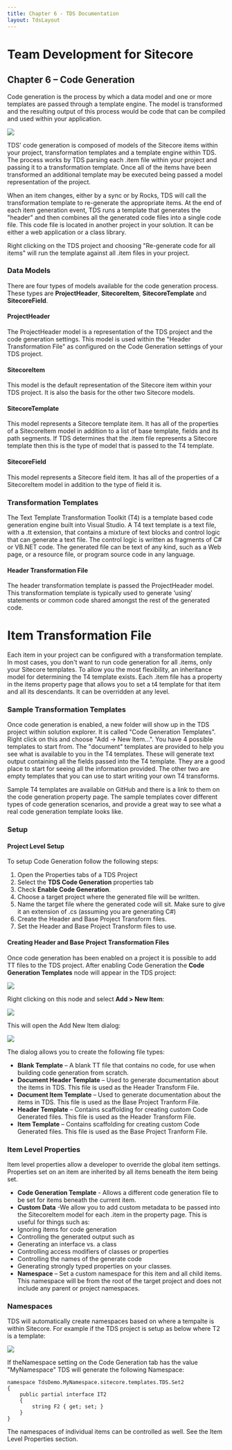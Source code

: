 ```yaml
---
title: Chapter 6 - TDS Documentation
layout: TdsLayout
---
```

# Team Development for Sitecore 

## Chapter 6 – Code Generation

Code generation is the process by which a data model and one or more templates are passed through a template engine. The model is transformed and the resulting output of this process would be code that can be compiled and used within your application.
 
![](/Images/chapter6-codegenprocess.png) 

TDS' code generation is composed of models of the Sitecore items within your project, transformation templates and a template engine within TDS. The process works by TDS parsing each .item file within your project and passing it to a transformation template. Once all of the items have been transformed an additional template may be executed being passed a model representation of the project.

When an item changes, either by a sync or by Rocks, TDS will call the transformation template to re-generate the appropriate items. At the end of each item generation event, TDS runs a template that generates the "header" and then combines all the generated code files into a single code file. This code file is located in another project in your solution. It can be either a web application or a class library.

Right clicking on the TDS project and choosing "Re-generate code for all items" will run the template against all .item files in your project.

### Data Models

There are four types of models available for the code generation process. These types are **ProjectHeader**, **SitecoreItem**, **SitecoreTemplate** and **SitecoreField**.

#### ProjectHeader

The ProjectHeader model is a representation of the TDS project and the code generation settings. This model is used within the "Header Transformation File" as configured on the Code Generation settings of your TDS project.

#### SitecoreItem

This model is the default representation of the Sitecore item within your TDS project. It is also the basis for the other two Sitecore models.

#### SitecoreTemplate 

This model represents a Sitecore template item. It has all of the properties of a SitecoreItem model in addition to a list of base template, fields and its path segments. If TDS determines that the .item file represents a Sitecore template then this is the type of model that is passed to the T4 template.

#### SitecoreField

This model represents a Sitecore field item. It has all of the properties of a SitecoreItem model in addition to the type of field it is.

### Transformation Templates

The Text Template Transformation Toolkit (T4) is a template based code generation engine built into Visual Studio. A T4 text template is a text file, with a .tt extension, that contains a mixture of text blocks and control logic that can generate a text file. The control logic is written as fragments of C# or VB.NET code. The generated file can be text of any kind, such as a Web page, or a resource file, or program source code in any language. 

#### Header Transformation File

The header transformation template is passed the ProjectHeader model. This transformation template is typically used to generate ‘using' statements or common code shared amongst the rest of the generated code.

# Item Transformation File 

Each item in your project can be configured with a transformation template. In most cases, you don't want to run code generation for all .items, only your Sitecore templates. To allow you the most flexibility, an inheritance model for determining the T4 template exists. Each .item file has a property in the items property page that allows you to set a t4 template for that item and all its descendants. It can be overridden at any level.

### Sample Transformation Templates

Once code generation is enabled, a new folder will show up in the TDS project within solution explorer. It is called "Code Generation Templates". Right click on this and choose "Add -> New Item…". You have 4 possible templates to start from. The "document" templates are provided to help you see what is available to you in the T4 templates. These will generate text output containing all the fields passed into the T4 template. They are a good place to start for seeing all the information provided. The other two are empty templates that you can use to start writing your own T4 transforms.
    
Sample T4 templates are available on GitHub and there is a link to them on the code generation property page. The sample templates cover different types of code generation scenarios, and provide a great way to see what a real code generation template looks like.

### Setup

#### Project Level Setup

To setup Code Generation follow the following steps:
1.	Open the Properties tabs of a TDS Project
2.	Select the **TDS Code Generation** properties tab
3.	Check **Enable Code Generation**.
4.	Choose a target project where the generated file will be written.
5.	Name the target file where the generated code will sit. Make sure to give it an extension of .cs (assuming you are generating C#)
6.	Create the Header and Base Project Transform files.
7.	Set the Header and Base Project Transform files to use.

#### Creating Header and Base Project Transformation Files 

Once code generation has been enabled on a project it is possible to add TT files to the TDS project. After enabling Code Generation the **Code Generation Templates** node will appear in the TDS  project:

  
![](/Images/chapter6-codegennode.png) 

Right clicking on this node and select **Add > New Item**:
 
![](/Images/chapter6-codegennewitem.png) 

This will open the Add New Item  dialog:
 
![](/Images/chapter6-codegendialog.png) 

The dialog allows you to create the following file types:

* **Blank Template** – A blank TT file that contains no code, for use when building code generation from scratch.
* **Document Header Template** – Used to generate documentation about the items in TDS. This file is used as the Header Transform File.
* **Document Item Template** – Used to generate documentation about the items in TDS. This file is used as the Base Project Tranform File.
* **Header Template** – Contains scaffolding for creating custom Code Generated files. This file is used as the Header Transform File.
* **Item Template** – Contains scaffolding for creating custom Code Generated files. This file is used as the Base Project Tranform File.

### Item Level Properties

Item level properties allow a developer to override the global item settings. Properties set on an item are inherited by all items beneath the item being set.
 
* **Code Generation Template** - Allows a different code generation file to be set for items beneath the current item. 
* **Custom Data** -We allow you to add custom metadata to be passed into the SitecoreItem model for each .item in the property page. This is useful for things such as:
 *  Ignoring items for code generation
 *  Controlling the generated output such as
  *  Generating an interface vs. a class
  *  Controlling access modifiers of classes or properties
  *  Controlling the names of the generate code
  *  Generating strongly typed properties on your classes.
* **Namespace** – Set a custom namespace for this item and all child items. This namespace will be from the root of the target project and does not include any parent or project namespaces.

### Namespaces

TDS will automatically create namespaces based on where a tempalte is within Sitecore. For example if the TDS project is setup as below where T2 is a template:
 
![](/Images/chapter6-codegenname.png) 

If theNamespace setting on the Code Generation tab has the value "MyNamespace" TDS will generate the following Namespace:

	namespace TdsDemo.MyNamespace.sitecore.templates.TDS.Set2
	{
	    public partial interface IT2                    
	    {
	        string F2 { get; set; }
	    }
	}

The namespaces of individual items can be controlled as well. See the Item Level Properties section.
